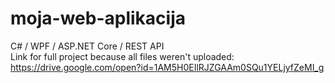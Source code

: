 # moja-web-aplikacija
C# / WPF / ASP.NET Core / REST API <br/>
Link for full project because all files weren't uploaded: https://drive.google.com/open?id=1AM5H0EIlRJZGAAm0SQu1YELjyfZeMI_g
